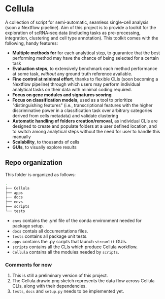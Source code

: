 # Cellula

A collection of script for semi-automatic, seamless single-cell analysis (soon a Nextflow pipeline). Aim of this project is to provide a toolkit for the exploration of scRNA-seq data (including tasks as
pre-processing, integration, clustering and cell type annotation). This toolkit comes with the following, handy features:

* __Multiple methods for__ for each analytical step, to guarantee that the best performing method may have the chance of being selected for a certain task
* __Evaluation steps__, to extensively benchmark each method performance at some task, _without_ any ground truth reference available.
* __Fine control at minimal effort__, thanks to flexible CLIs (soon becoming a Nextflow pipeline) through which users may perform individual analytical tasks on their data with minimal coding required.
* __Focus on gene modules and signatures scoring__
* __Focus on classification models__, used as a tool to prioritize "distinguishing features" (i.e., transcriptional features with the higher discriminative power in a classification task over arbitrary categories derived from cells metadata) and validate clustering
* __Automatic handling of folders creation/removal__, as individual CLIs are designed to create and populate folders at a user defined location, and to switch among analytical steps without the need for user to handle this manually
* __Scalability__, to thousands of cells
* __GUIs__, to visually explore results

## Repo organization

This folder is organized as follows:

```bash
.
├── Cellula
├── apps
├── docs
├── envs
├── scripts
└── tests
```

* `envs` contains the .yml file of the conda environment needed for package setup.
* `docs` contais all documentations files.
* `tests` contains all package unit tests.
* `apps` contains the .py scripts that launch `streamlit` GUIs.  
* `scripts` contains all the CLIs which produce Cellula workflow. 
* `Cellula` contains all the modules needed by `scripts`.

### Comments for now
1. This is still a preliminary version of this project. 
2. The Cellula.drawio.png sketch represents the data flow across Cellula CLIs, along with their dependencies.
3. `tests`, `docs` and `setup.py` needs to be implemented yet.
